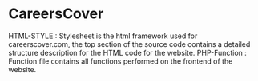# CareersCover
HTML-STYLE :
Stylesheet is the html framework used for careerscover.com, the top section of the source code contains a detailed structure description for the HTML code for the website.
PHP-Function :
Function file contains all functions performed on the frontend of the website.
